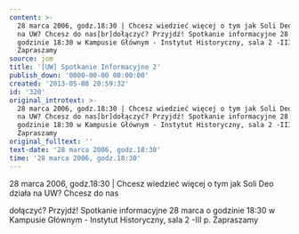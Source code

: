 ```yaml
---
content: >-
  28 marca 2006, godz.18:30 | Chcesz wiedzieć więcej o tym jak Soli Deo działa
  na UW? Chcesz do nas[br]dołączyć? Przyjdź! Spotkanie informacyjne 28 marca o
  godzinie 18:30 w Kampusie Głównym - Instytut Historyczny, sala 2 -III p.
  Zapraszamy
source: jom
title: '[UW] Spotkanie Informacyjne 2'
publish_down: '0000-00-00 00:00:00'
created: '2013-05-08 20:59:32'
id: '320'
original_introtext: >-
  28 marca 2006, godz.18:30 | Chcesz wiedzieć więcej o tym jak Soli Deo działa
  na UW? Chcesz do nas[br]dołączyć? Przyjdź! Spotkanie informacyjne 28 marca o
  godzinie 18:30 w Kampusie Głównym - Instytut Historyczny, sala 2 -III p.
  Zapraszamy
original_fulltext: ''
text-date: '28 marca 2006, godz.18:30'
time: '28 marca 2006, godz.18:30'
---
```

28 marca 2006, godz.18:30 | Chcesz wiedzieć więcej o tym jak Soli Deo działa na UW? Chcesz do nas

dołączyć? Przyjdź! Spotkanie informacyjne 28 marca o godzinie 18:30 w Kampusie Głównym - Instytut Historyczny, sala 2 -III p. Zapraszamy

<!--{{json:{"created_date":"2013-05-08 20:59:32","publish_down":"0000-00-00 00:00:00","id":"320"}}}-->